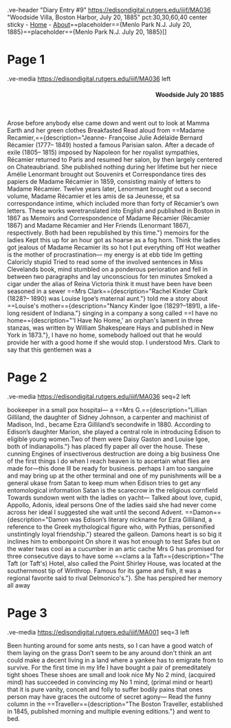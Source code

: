 .ve-header "Diary Entry #9" https://edisondigital.rutgers.edu/iiif/MA036 "Woodside Villa, Boston Harbor, July 20, 1885" pct:30,30,60,40 center sticky
    - [Home](/)
    - [About](/about)==placeholder=={Menlo Park N.J. July 20, 1885}==placeholder=={Menlo Park N.J. July 20, 1885}[]

# Page 1

.ve-media https://edisondigital.rutgers.edu/iiif/MA036 left

<div style="text-align: right"><h4>Woodside July 20 1885</h4><br></div>

Arose before anybody else came down and went out to look at Mamma Earth and her green clothes Breakfasted Read aloud from ==Madame Recamier,=={description="Jeanne- Françoise Julie Adélaïde Bernard Récamier (1777– 1849) hosted a famous Parisian salon. After a decade of exile (1805– 1815) imposed by Napoleon for her royalist sympathies, Récamier returned to Paris and resumed her salon, by then largely centered on Chateaubriand. She published nothing during her lifetime but her niece Amélie Lenormant brought out Souvenirs et Correspondance tires des papiers de Madame Récamier in 1859, consisting mainly of letters to Madame Récamier. Twelve years later, Lenormant brought out a second volume, Madame Récamier et les amis de sa Jeunesse, et sa correspondance intime, which included more than forty of Récamier’s own letters. These works weretranslated into English and published in Boston in 1867 as Memoirs and Correspondence of Madame Récamier (Récamier 1867) and Madame Récamier and Her Friends (Lenormant 1867), respectively. Both had been republished by this time."} memoirs for the ladies Kept this up for an hour got as hoarse as a fog horn. Think the ladies got jealous of Madame Recamier its so hot I put everything off Hot weather is the mother of procrastination— my energy is at ebb tide Im getting Caloricly stupid Tried to read some of the involved sentences in Miss Clevelands book, mind stumbled on a ponderous perioration and fell in between two paragraphs and lay unconscious for ten minutes Smoked a cigar under the alias of Reina Victoria think it must have been have been  seasoned in a sewer ==Mrs Clark=={description="Rachel Kinder Clark (1828?– 1890) was Louise Igoe’s maternal aunt."} told me a story about ==Louise's mother=={description="Nancy Kinder Igoe (1829?–1891), a life-long resident of Indiana."} singing in a company a song called ==I have no home=={description="'I Have No Home,' an orphan's lament in three stanzas, was written by William Shakespeare Hays and published in New York in 1873."}, I have no home, somebody halloed out that he would provide her with a good home if she would stop. I understood Mrs. Clark to say that this gentlemen was a

# Page 2

.ve-media https://edisondigital.rutgers.edu/iiif/MA036 seq=2 left

bookeeper in a small pox hospital— a ==Mrs G.=={description="Lillian Gilliland, the daughter of Sidney Johnson, a carpenter and machinist of Madison, Ind., became Ezra Gilliland’s secondwife in 1880. According to Edison’s daughter Marion, she played a central role in introducing Edison to eligible young women.Two of them were Daisy Gaston and Louise Igoe, both of Indianapolis."} has placed fly paper all over the house. These cunning Engines of insectiverous destruction are doing a big business One of the first things I do when I reach heaven is to ascertain what flies are made for—this done Ill be ready for business. perhaps I am too sanguine and may bring up at the other terminal and one of my punishments will be a general ukase from Satan to keep mum when Edison tries to get any entomological information Satan is the scarecrow in the religious cornfield Towards sundown went with the ladies on yacht— Talked about love, cupid, Appollo, Adonis, ideal persons One of the ladies said she had never come across her ideal I suggested she wait until the second Advent. ==Damon=={description="Damon was Edison’s literary nickname for Ezra Gilliland, a reference to the Greek mythological figure who, with Pythias, personified unstintingly loyal friendship."} steared the galleon. Damons heart is so big it inclines him to embonpoint On shore it was hot enough to test Safes but on the water twas cool as a cucumber in an artic cache Mrs G has promised for three consecutive days to have some ==clams a la Taft=={description="The Taft (or Taft's) Hotel, also called the Point Shirley House, was located at the southernmost tip of Winthrop. Famous for its game and fish, it was a regional favorite said to rival Delmonico's."}. She has perspired her memory all away

# Page 3

.ve-media https://edisondigital.rutgers.edu/iiif/MA001 seq=3 left

Been hunting around for some ants nests, so I can have a good watch of them laying on the grass Don’t seem to be any around don't think an ant could make a decent living in a land where a yankee has to emigrate from to survive. For the first time in my life I have bought a pair of premeditately tight shoes These shoes are small and look nice My No 2 mind, (acquired mind) has succeeded in convincing my No 1 mind, (primal mind or heart) that it is pure vanity, conceit and folly to suffer bodily pains that ones person may have graces the outcome of secret agony— Read the funny column in the ==Traveller=={description="The Boston Traveller, established in 1845, published morning and multiple evening editions."} and went to bed.